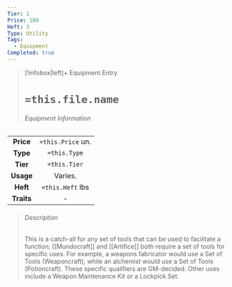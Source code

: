 ```yaml
---
Tier: 1
Price: 100
Heft: 3
Type: Utility
Tags:
  - Equipment
Completed: true
---
```

> [!infobox|left]+ Equipment Entry
> # `=this.file.name`
> ###### Equipment Information
|            |                   |
|:----------:|:-----------------:|
| **Price**  | `=this.Price` un. |
| **Type** | `=this.Type` |
|  **Tier**  |   `=this.Tier`    |
| **Usage**  |     Varies.              |
|  **Heft**  | `=this.Heft` lbs  |
| **Traits** |       -            |
> ###### *Description*
> This is a catch-all for any set of tools that can be used to facilitate a function; [[Mundocraft]] and [[Artifice]] both require a set of tools for specific uses. For example, a weapons fabricator would use a Set of Tools (Weaponcraft), while an alchemist would use a Set of Tools (Potioncraft). These specific qualifiers are GM-decided. Other uses include a Weapon Maintenance Kit or a Lockpick Set. 
